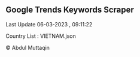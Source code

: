 

## Google Trends Keywords Scraper 
 
Last Update 06-03-2023 , 09:11:22

Country List :
VIETNAM.json



© Abdul Muttaqin 
